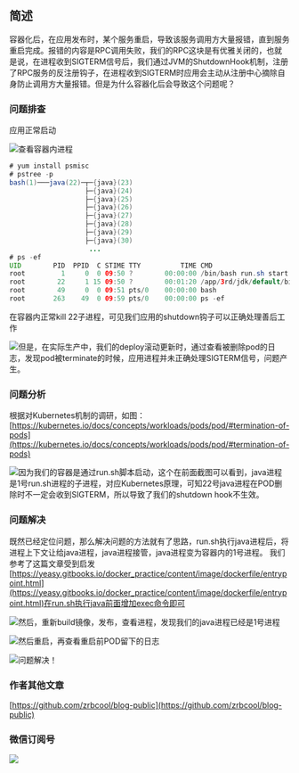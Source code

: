 ## 简述

容器化后，在应用发布时，某个服务重启，导致该服务调用方大量报错，直到服务重启完成。报错的内容是RPC调用失败，我们的RPC这块是有优雅关闭的，也就是说，在进程收到SIGTERM信号后，我们通过JVM的ShutdownHook机制，注册了RPC服务的反注册钩子，在进程收到SIGTERM时应用会主动从注册中心摘除自身防止调用方大量报错。但是为什么容器化后会导致这个问题呢？

### 问题排查

应用正常启动

![](http://oss.zrbcool.top/picgo/dockerize-2019-06-20-sigkill-1.png)查看容器内进程

```java
# yum install psmisc
# pstree -p
bash(1)───java(22)─┬─{java}(23)
                   ├─{java}(24)
                   ├─{java}(25)
                   ├─{java}(26)
                   ├─{java}(27)
                   ├─{java}(28)
                   ├─{java}(29)
                   ├─{java}(30)
                    ...
# ps -ef
UID        PID  PPID  C STIME TTY          TIME CMD
root         1     0  0 09:50 ?        00:00:00 /bin/bash run.sh start
root        22     1 15 09:50 ?        00:01:20 /app/3rd/jdk/default/bin/java -Xmx512m -Xms512m ...
root        49     0  0 09:51 pts/0    00:00:00 bash
root       263    49  0 09:59 pts/0    00:00:00 ps -ef
```

在容器内正常kill 22子进程，可见我们应用的shutdown钩子可以正确处理善后工作

![](http://oss.zrbcool.top/picgo/dockerize-2019-06-20-sigkill-2.png)但是，在实际生产中，我们的deploy滚动更新时，通过查看被删除pod的日志，发现pod被terminate的时候，应用进程并未正确处理SIGTERM信号，问题产生。

### 问题分析

根据对Kubernetes机制的调研，如图： [](https://kubernetes.io/docs/concepts/workloads/pods/pod/#termination-of-pods)[](https://kubernetes.io/docs/concepts/workloads/pods/pod/#termination-of-pods)[](https://kubernetes.io/docs/concepts/workloads/pods/pod/#termination-of-pods)[https://kubernetes.io/docs/concepts/workloads/pods/pod/#termination-of-pods](https://kubernetes.io/docs/concepts/workloads/pods/pod/#termination-of-pods)

![](http://oss.zrbcool.top/picgo/dockerize-2019-06-20-sigkill-3.png)因为我们的容器是通过run.sh脚本启动，这个在前面截图可以看到，java进程是1号run.sh进程的子进程，对应Kubernetes原理，可知22号java进程在POD删除时不一定会收到SIGTERM，所以导致了我们的shutdown hook不生效。

### 问题解决

既然已经定位问题，那么解决问题的方法就有了思路，run.sh执行java进程后，将进程上下文让给java进程，java进程接管，java进程变为容器内的1号进程。 我们参考了这篇文章受到启发 [](https://yeasy.gitbooks.io/docker_practice/content/image/dockerfile/entrypoint.html)[](https://yeasy.gitbooks.io/docker_practice/content/image/dockerfile/entrypoint.html)[](https://yeasy.gitbooks.io/docker_practice/content/image/dockerfile/entrypoint.html)[https://yeasy.gitbooks.io/docker_practice/content/image/dockerfile/entrypoint.html](https://yeasy.gitbooks.io/docker_practice/content/image/dockerfile/entrypoint.html)在run.sh执行java前面增加exec命令即可

![](http://oss.zrbcool.top/picgo/dockerize-2019-06-20-sigkill-4.png)然后，重新build镜像，发布，查看进程，发现我们的java进程已经是1号进程

![](http://oss.zrbcool.top/picgo/dockerize-2019-06-20-sigkill-6.png)然后重启，再查看重启前POD留下的日志

![](http://oss.zrbcool.top/picgo/dockerize-2019-06-20-sigkill-5.png)问题解决！
### 作者其他文章
[https://github.com/zrbcool/blog-public](https://github.com/zrbcool/blog-public)  
### 微信订阅号
![](http://oss.zrbcool.top/Fv816XFbZB2JQazo5LHBoy2_SGVz)